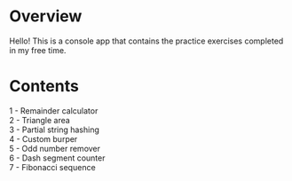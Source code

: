 # Overview
Hello! This is a console app that contains the practice exercises completed in my free time.

# Contents
1 - Remainder calculator  
2 - Triangle area  
3 - Partial string hashing  
4 - Custom burper  
5 - Odd number remover  
6 - Dash segment counter  
7 - Fibonacci sequence